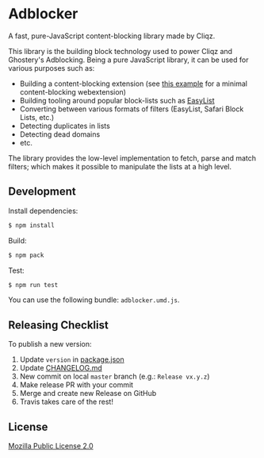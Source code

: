 # Adblocker

A fast, pure-JavaScript content-blocking library made by Cliqz.

This library is the building block technology used to power Cliqz and Ghostery's Adblocking. Being a pure JavaScript library, it can be used for various purposes such as:

* Building a content-blocking extension (see [this example](./example) for a minimal content-blocking webextension)
* Building tooling around popular block-lists such as [EasyList](https://github.com/easylist/easylist)
* Converting between various formats of filters (EasyList, Safari Block Lists, etc.)
* Detecting duplicates in lists
* Detecting dead domains
* etc.

The library provides the low-level implementation to fetch, parse and match filters; which makes it possible to manipulate the lists at a high level.

## Development

Install dependencies:
```sh
$ npm install
```

Build:
```sh
$ npm pack
```

Test:
```sh
$ npm run test
```

You can use the following bundle: `adblocker.umd.js`.

## Releasing Checklist

To publish a new version:

1. Update `version` in [package.json](./package.json)
2. Update [CHANGELOG.md](./CHANGELOG.md)
3. New commit on local `master` branch (e.g.: `Release vx.y.z`)
5. Make release PR with your commit
6. Merge and create new Release on GitHub
6. Travis takes care of the rest!

## License

[Mozilla Public License 2.0](./LICENSE)
